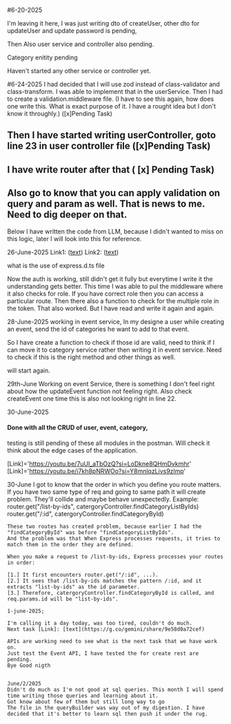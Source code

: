 #6-20-2025

I'm leaving it here, I was just writing dto of createUser, other dto for updateUser and update password is pending, 

Then Also user service and controller also pending.

Category enitity pending

Haven't started any other service or controller yet.

#6-24-2025
I had decided that I will use zod instead of class-validator and class-transform.
I was able to implement that in the userService.
Then I had to create a validation.middleware file. (I have to see this again, how does one write this. What is exact purpose of it. I have a rought idea but I don't know it throughly.) ([x]Pending Task)

## Then I have started writing userController, goto line 23 in user controller file  ([x]Pending Task)
## I have write router after that ( [x] Pending Task)
## Also go to know that you can apply validation on query and param as well. That is news to me. Need to dig deeper on that.

Below I have written the code from LLM, because I didn't wanted to miss on this logic, later I will look into this for reference.

26-June-2025
Link1: ([text](https://g.co/gemini/share/d4aad9afc242))
Link2: ([text](https://g.co/gemini/share/7e7447351801))

what is the use of express.d.ts file

Now the auth is working, still didn't get it fully but everytime I write it the understanding gets better. This time I was able to pul the middleware where it also checks for role. If you have correct role then you can access a particular route. 
Then there also a function to check for the multiple role in the token. 
That also worked. 
But I have read and write it again and again.


28-June-2025
working in event service, In my designe a user while creating an event, send the id of categories he want to add to that event.
 
 So I have create a function to check if those id are valid, need to think if I can move it to category service rather then writing it in event service. Need to check if this is the right method and other things as well.

 will start again.


29th-June
Working on event Service, there is something I don't feel right about how the updateEvent function not feeling right.
Also check createEvent one time this is also not looking right in line 22.

30-June-2025
#### Done with all the CRUD of user, event, category, 
testing is still pending of these all modules in the postman.
Will check it think about the edge cases of the application.


[Link]='https://youtu.be/7uUl_aTbOzQ?si=LoDkne8QHmDvkmhr'
[Link]='https://youtu.be/i7kh8pNRWOo?si=Y8mnlqzLivs9zlmp'


30-June
I got to know that the order in which you define you route matters.
If you have two same type of req and going to same path it will create problem. They'll collide and maybe behave unexpectedly.
Example:
    router.get("/list-by-ids", catergoryController.findCategoryListByIds)
    router.get("/:id", catergoryController.findCategoryById)

    These two routes has created problem, because earlier I had the "findCategoryById" was before "findCategoryListByIds".
    And the problem was that When Express processes requests, it tries to match them in the order they are defined.

    When you make a request to /list-by-ids, Express processes your routes in order:

    [1.] It first encounters router.get("/:id", ...).
    [2.] It sees that /list-by-ids matches the pattern /:id, and it extracts "list-by-ids" as the id parameter.
    [3.] Therefore, catergoryController.findCategoryById is called, and req.params.id will be "list-by-ids".

    1-june-2025;

    I'm calling it a day today, was too tired, couldn't do much.
    Next task [Link]: [text](https://g.co/gemini/share/9e58d0a72cef)

    APIs are working need to see what is the next task that we have work on.
    Just test the Event API, I have tested the for create rest are pending.
    Bye Good nigth


    June/2/2025
    Didn't do much as I'm not good at sql queries. This month I will spend time writing those queries and learning about it.
    Got know about few of them but still long way to go
    The file in the queryBuilder was way out of my digestion. I have decided that it's better to learn sql then push it under the rug.
